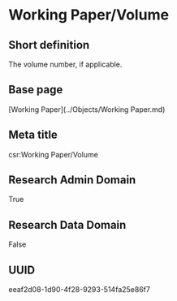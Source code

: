 # Working Paper/Volume
## Short definition
The volume number, if applicable.
## Base page
[Working Paper](../Objects/Working Paper.md)
## Meta title
csr:Working Paper/Volume
## Research Admin Domain
True
## Research Data Domain
False
## UUID
eeaf2d08-1d90-4f28-9293-514fa25e86f7

